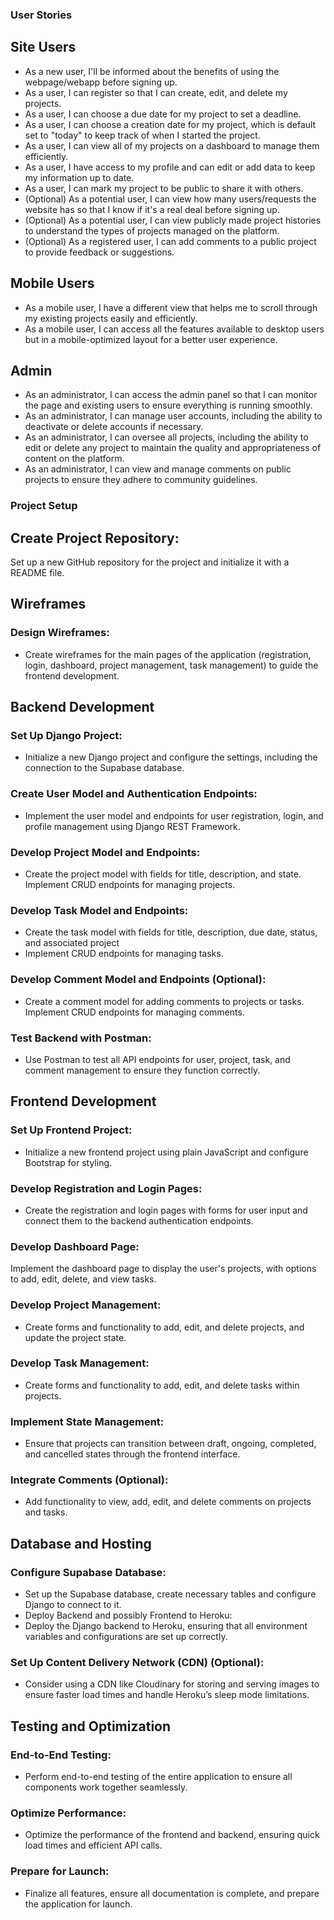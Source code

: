 ### User Stories

## Site Users
* As a new user, I'll be informed about the benefits of using the webpage/webapp before signing up.
* As a user, I can register so that I can create, edit, and delete my projects.
* As a user, I can choose a due date for my project to set a deadline.
* As a user, I can choose a creation date for my project, which is default set to "today" to keep track of when I started the project.
* As a user, I can view all of my projects on a dashboard to manage them efficiently.
* As a user, I have access to my profile and can edit or add data to keep my information up to date.
* As a user, I can mark my project to be public to share it with others.
* (Optional) As a potential user, I can view how many users/requests the website has so that I know if it's a real deal before signing up.
* (Optional) As a potential user, I can view publicly made project histories to understand the types of projects managed on the platform.
* (Optional) As a registered user, I can add comments to a public project to provide feedback or suggestions.
## Mobile Users
* As a mobile user, I have a different view that helps me to scroll through my existing projects easily and efficiently.
* As a mobile user, I can access all the features available to desktop users but in a mobile-optimized layout for a better user experience.
## Admin
* As an administrator, I can access the admin panel so that I can monitor the page and existing users to ensure everything is running smoothly.
* As an administrator, I can manage user accounts, including the ability to deactivate or delete accounts if necessary.
* As an administrator, I can oversee all projects, including the ability to edit or delete any project to maintain the quality and appropriateness of content on the platform.
* As an administrator, I can view and manage comments on public projects to ensure they adhere to community guidelines.


### Project Setup
## Create Project Repository:
Set up a new GitHub repository for the project and initialize it with a README file.
## Wireframes
### Design Wireframes:
* Create wireframes for the main pages of the application (registration, login, dashboard, project management, task management) to guide the frontend development.
## Backend Development
### Set Up Django Project:
* Initialize a new Django project and configure the settings, including the connection to the Supabase database.
### Create User Model and Authentication Endpoints:
* Implement the user model and endpoints for user registration, login, and profile management using Django REST Framework.
### Develop Project Model and Endpoints:
* Create the project model with fields for title, description, and state. Implement CRUD endpoints for managing projects.
### Develop Task Model and Endpoints:
* Create the task model with fields for title, description, due date, status, and associated project
* Implement CRUD endpoints for managing tasks.
### Develop Comment Model and Endpoints (Optional):
* Create a comment model for adding comments to projects or tasks. Implement CRUD endpoints for managing comments.
### Test Backend with Postman:
* Use Postman to test all API endpoints for user, project, task, and comment management to ensure they function correctly.
## Frontend Development
### Set Up Frontend Project:
* Initialize a new frontend project using plain JavaScript and configure Bootstrap for styling.
### Develop Registration and Login Pages:
* Create the registration and login pages with forms for user input and connect them to the backend authentication endpoints.
### Develop Dashboard Page:
Implement the dashboard page to display the user's projects, with options to add, edit, delete, and view tasks.
### Develop Project Management:
* Create forms and functionality to add, edit, and delete projects, and update the project state.
### Develop Task Management:
* Create forms and functionality to add, edit, and delete tasks within projects.
### Implement State Management:
* Ensure that projects can transition between draft, ongoing, completed, and cancelled states through the frontend interface.
### Integrate Comments (Optional):
* Add functionality to view, add, edit, and delete comments on projects and tasks.
## Database and Hosting
### Configure Supabase Database:
* Set up the Supabase database, create necessary tables and configure Django to connect to it.
* Deploy Backend and possibly Frontend to Heroku:
* Deploy the Django backend to Heroku, ensuring that all environment variables and configurations are set up correctly.
### Set Up Content Delivery Network (CDN) (Optional):
* Consider using a CDN like Cloudinary for storing and serving images to ensure faster load times and handle Heroku’s sleep mode limitations.
## Testing and Optimization
### End-to-End Testing:
* Perform end-to-end testing of the entire application to ensure all components work together seamlessly.
### Optimize Performance:
* Optimize the performance of the frontend and backend, ensuring quick load times and efficient API calls.
### Prepare for Launch:
* Finalize all features, ensure all documentation is complete, and prepare the application for launch.